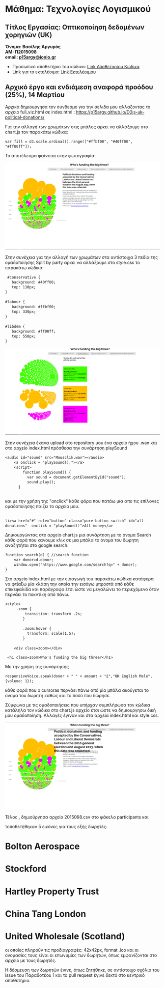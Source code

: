 # Μάθημα: Τεχνολογίες Λογισμικού
## Τίτλος Εργασίας: Οπτικοποίηση δεδομένων χορηγιών (UK)
**Όνομα: Βασίλης Αργυρός  
ΑΜ: Π2015098  
email: p15argy@ionio.gr**  
* Προσωπικό αποθετήριο του κώδικα: [Link Αποθετηρίου Κώδικα](https://github.com/p15argy/D3js-uk-political-donations)
* Link για το εκτελέσιμο: [Link Εκτελέσιμου](https://p15argy.github.io/D3js-uk-political-donations/)

## Αρχικό έργο και ενδιάμεση αναφορά προόδου (25%), 14 Μαρτίου


 Αρχικά δημιουργησα τον συνδεσμο για την σελιδα μου αλλαζοντας το αρχειο full_viz.html σε index.html : https://p15argy.github.io/D3js-uk-political-donations/
 
  Για την αλλαγή των χρωμάτων στις μπάλες αρκει να αλλάξουμε στο chart.js τον παρακάτω κώδικα:
  
  ```
  var fill = d3.scale.ordinal().range(["#ffbf00", "#40ff00", "#ff00ff"]);
  ```
  
  Το αποτέλεσμα φαίνεται στην φωτογραφία:
  
  ![picture](pic1.png)

  
  
  
  Στην συνέχεια για την αλλαγή των χρωμάτων στα αντίστοιχα 3 πεδία της ομαδοποίησης Split by party αρκεί να αλλάξουμε στο style.css το παρακάτω κώδικα:
  
 ```
  #conservative {
    background: #40ff00;
    top: 110px;
 }
 
#labour {
    background: #ffbf00;
    top: 330px;
}

#libdem {
    background: #ff00ff;
    top: 550px;
}

```

![picture](pic2.png)


Στην συνέχεια έκανα upload στο repository μου ένα αρχείο ήχου .wan και στο αρχείο index.html πρόσθεσα την συνάρτηση playSound 


```
<audio id="sound" src="Mousclik.wav"></audio>
    <a onclick = "playSound();"></a>
    <script>
        function playSound() {
          var sound = document.getElementById("sound");
          sound.play();
      }
      
 ```

και με την χρήση της  "onclick" kάθε φόρα που πατάω μια  απο τις επίλογες ομαδοποίησης παίζει το αρχείο μου.



```

li><a href="#" role="button" class="pure-button switch" id="all-donations"  onclick = "playSound()">All money</a>

```



Δημιουργώντας στο αρχείο chart.js μια συνάρτηση με το όνομα Search κάθε φορά που κανουμε κλικ σε μια μπάλα το όνομα του δωρητη αναζητήται στο google search.


```
function search(d) { //search function 
	var donor=d.donor;
	window.open("https://www.google.com/search?q=" + donor);
}
```



Στο αρχείο index.html με την εισαγωγή του παρακάτω κώδικα κατάφερα να φτίαξω μία κλάση την οποία την εισάγω μπροστά από κάθε επικεφαλίδα και παράγραφο έτσι ώστε να μεγαλώνει το περιεχόμενο όταν περνάει το ποκντίκη από πάνω.

```
<style>
     .zoom {
         transition: transform .2s;
        }
        
        .zoom:hover {
          transform: scale(1.5);
        }
    
    <div class=zoom></div> 
```



```
 <h1 class=zoom>Who's funding the big three?</h1>
```


Με την χρήση της συνάρτησης 

```
responsiveVoice.speak(donor + " " + amount + "£","UK English Male",{volume: 1});
```

κάθε φορά που ο cursoras  περνάει πάνω από μία μπάλα ακούγεται το ονομα του δωρητη καθώς και το ποσό που δώρησε.


Σύμφωνα με τις ομαδοποιήσεις που υπήρχαν συμπλήρωσα τον κώδικα κατάληλα τον κώδικα στο chart.js αρχείο έτσι ώστε να δημιουργησω δική μου ομαδοποίηση. Αλλαγές έγιναν και στα αρχεία index.html και style.css.


![picture](pic3.png)


Τέλος ,  δημιούργησα αρχείο 2015098.csv στο φάκελο participants και 

 τοποθετήθηκαν 5 εικόνες για τους εξής δωρητές:
# Bolton Aerospace
# Stockford
# Hartley Property Trust
# China Tang London
# United Wholesale (Scotland)
  
  οι οποίες πληρούν τις προδιαγραφές: 42x42px, format .ico και οι ονομασίες τους είναι οι επωνυμίες των δωρητών, όπως εμφανίζονται στο     αρχείο με τους δωρητές.
  
  Η δέσμευση των δωρητών έγινε, όπως ζητήθηκε, σε αντίστοιχο σχόλιο του issue του Παραδοτέου 1 και το pull request έγινε δεκτό στο         κεντρικό αποθετήριο.
